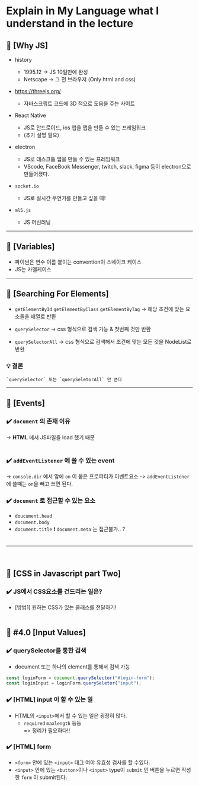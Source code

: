 # Explain in My Language what I understand in the lecture

## 🔖 [Why JS]
- history
    - 1995.12 -> JS 10일만에 완성
    - Netscape -> 그 전 브라우저 (Only html and css) 

- https://threejs.org/
    - 자바스크립트 코드에 3D 적으로 도움을 주는 사이트

- React Native 
    - JS로 안드로이드, ios 앱을 앱을 만들 수 있는 프레임워크
    - (추가 설명 필요)

- electron
    - JS로 데스크톱 앱을 만들 수 있는 프레임워크
    - VScode, FaceBook Messenger, twitch, slack, figma 등이 electron으로 만들어졌다.

- `socket.io`
    - JS로 실시간 무언가를 만들고 싶을 때!

- `ml5.js`
    - JS 머신러닝

---

## 🔖 [Variables]
  - 파이썬은 변수 이름 붙이는 convention이 스네이크 케이스
  - JS는 카멜케이스
  
---

## 🔖 [Searching For Elements]
-  `getElementById` `getElementByClass` `getElementByTag` 
        -> 해당 조건에 맞는 요소들을 배열로 반환
    
- `querySelector` 
        -> css 형식으로 검색 가능 & 첫번째 것만 반환
    
- `querySelectorAll`
        -> css 형식으로 검색해서 조건에 맞는 모든 것을 NodeList로 반환
    
### 💡 **결론**
    `querySelector` 또는 `querySeletorAll` 만 쓴다

--- 

## 🔖 [Events]
### ✔️  `document` 의 존재 이유
-> **HTML** 에서 JS파일을 load 했기 때문
<br><br>


### ✔️ `addEventListener` 에 쓸 수 있는 event
-> `console.dir` 에서 앞에 `on` 이 붙은 프로퍼티가 이벤트요소
-> `addEventListener` 에 쓸때는 `on`을 빼고 쓰면 된다.

### ✔️ `document` 로 접근할 수 있는 요소
- `doucument.head`
- `document.body`
- `document.title`
❗ `document.meta` 는 접근불가.. ?
<br><br>
---
<br>

## 🔖 [CSS in Javascript part Two]
### ✔️ JS에서 CSS요소를 건드리는 일은? 
- [방법1] 원하는 CSS가 있는 클래스를 전달하기!
<br><br>
  
## 🔖 #4.0 [Input Values]
### ✔️ querySelector를 통한 검색
- document 또는 하나의 element를 통해서 검색 가능
```javascript
const loginForm = document.querySelector("#login-form");
const loginInput = loginForm.querySeletor("input");
```

### ✔️ [HTML] input 이 할 수 있는 일
- HTML의 `<input>`에서 할 수 있는 일은 굉장히 많다.
  - `required` `maxlength` 등등
  <br>=> 정리가 필요하다!!

### ✔️ [HTML] form
- `<form>` 안에 있는 `<input>` 태그 여야 유효성 검사를 할 수있다.
- `<input>` 안에 있는 `<button>`이나 `<input>` type이 `submit` 인 버튼을 누르면 작성한 `form` 이 submit된다.